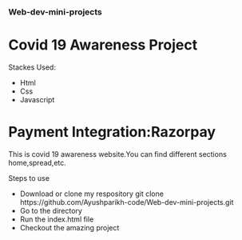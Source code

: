 <h3>Web-dev-mini-projects</h3>
<h1>Covid 19 Awareness Project</h1>

Stackes Used:
<ul>
  <li>Html</li>
  <li>Css</li>
  <li>Javascript</li>
</ul>
<h1>Payment Integration:Razorpay</h1>

 <p>This is covid 19 awareness website.You can find different sections home,spread,etc.</p>
 Steps to use
 <ul>
  <li>Download or clone my respository git clone https://github.com/Ayushparikh-code/Web-dev-mini-projects.git
  <li>Go to the directory</li>
  <li>Run the index.html file</li>
  <li>Checkout the amazing project</li>
 </ul>
   
